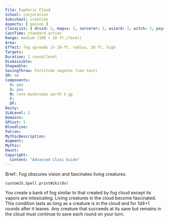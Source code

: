 ```yaml
---
File: Euphoric Cloud
School: conjuration
Subschool: creation
Aspects: [ poison ]
ClassList: { druid: 2, magus: 2, sorcerer: 2, wizard: 2, witch: 2, psychic: 2, mesmerist: 2 }
CastTime: standard action
Range: medium (100 + 10 ft./level)
Area: 
Effect: fog spreads in 20-ft. radius, 20 ft. high
Targets: 
Duration: 1 round/level
Dismissible: 
Shapeable: 
SavingThrow: Fortitude negates (see text)
SR: no
Components:
  V: yes
  S: yes
  M: rare mushrooms worth 5 gp
  F: 
  DF: 
Deity: 
SLALevel: 2
Domains: 
GPCost: 5
Bloodline: 
Patron: 
MythicDescription: 
Augment: 
Mythic: 
Haunt: 
Copyright:
  Content: "Advanced Class Guide"
---
```

Brief:: Fog obscures vision and fascinates living creatures.

```dataviewjs
customJS.Spell.printWiki(dv)
```

You create a bank of fog similar to that created by fog cloud except its vapors are intoxicating. Living creatures in the cloud become fascinated. This condition lasts as long as a creature is in the cloud and for 1d4+1 rounds after it leaves.  Any creature that succeeds at its save but remains in the cloud must continue to save each round on your turn.
